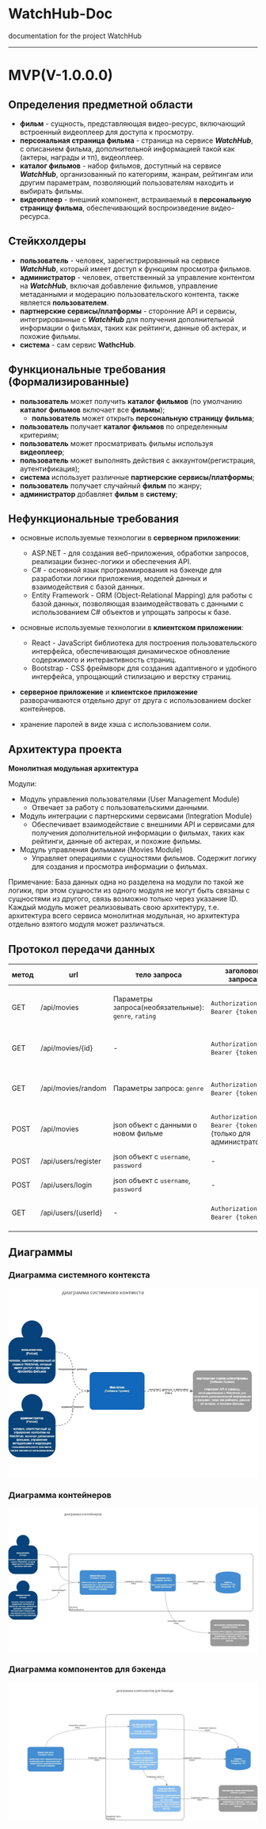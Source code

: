 # WatchHub-Doc

documentation for the project WatchHub

---

# MVP(V-1.0.0.0)

## Определения предметной области

* __фильм__ - сущность, представляющая видео-ресурс, включающий встроенный видеоплеер для доступа к просмотру.  
* __персональная страница фильма__ - страница на сервисе ___WatchHub___, с описанием фильма, дополнительной информацией такой как (актеры, награды и тп), видеоплеер.
* __каталог фильмов__ - набор фильмов, доступный на сервисе ___WatchHub___, организованный по категориям, жанрам, рейтингам или другим параметрам, позволяющий пользователям находить и выбирать фильмы.
* __видеоплеер__ - внешний компонент, встраиваемый в __персональную страницу фильма__, обеспечивающий воспроизведение видео-ресурса.

## Стейкхолдеры

* __пользователь__ - человек, зарегистрированный на сервисе ___WatchHub___, который имеет доступ к функциям просмотра фильмов.
* __администратор__ - человек, ответственный за управление контентом на ___WatchHub___, включая добавление фильмов, управление метаданными и модерацию пользовательского контента, также является __пользователем__.
* __партнерские сервисы/платформы__ - сторонние API и сервисы, интегрированные с ___WatchHub___ для получения дополнительной информации о фильмах, таких как рейтинги, данные об актерах, и похожие фильмы.
* __система__ - сам сервис __WathcHub__.

## Функциональные требования (Формализированные)

* __пользователь__ может получить __каталог фильмов__ (по умолчанию __каталог фильмов__ включает все __фильмы__);
    + __пользователь__ может открыть __персональную страницу фильма__;
* __пользователь__ получает __каталог фильмов__ по определенным критериям;
* __пользователь__ может просматривать фильмы используя __видеоплеер__;
* __пользователь__ может выполнять действия с аккаунтом(регистрация, аутентификация);
* __система__ использует различные __партнерские сервисы/платформы__;
* __пользователь__ получает случайный __фильм__ по жанру;
* __администратор__ добавляет __фильм__ в __систему__;

## Нефункциональные требования

* основные используемые технологии в __серверном приложении__:
    + ASP.NET - для создания веб-приложения, обработки запросов, реализации бизнес-логики и обеспечения API.
    + С# - основной язык программирования на бэкенде для разработки логики приложения, моделей данных и взаимодействия с базой данных.
    + Entity Framework - ORM (Object-Relational Mapping) для работы с базой данных, позволяющая взаимодействовать с данными с использованием C# объектов и упрощать запросы к базе.

* основные используемые технологии в __клиентском приложении__:
    + React - JavaScript библиотека для построения пользовательского интерфейса, обеспечивающая динамическое обновление содержимого и интерактивность страниц.
    + Bootstrap - CSS фреймворк для создания адаптивного и удобного интерфейса, упрощающий стилизацию и верстку страниц.

* __серверное приложение__ и __клиентское приложение__ разворачиваются отдельно друг от друга с использованием docker контейнеров.

* хранение паролей в виде хэша с использованием соли.

## Архитектура проекта

__Монолитная модульная архитектура__

Модули:
* Модуль управления пользователями (User Management Module)
    + Отвечает за работу с пользовательскими данными.
* Модуль интеграции с партнерскими сервисами (Integration Module)
    + Обеспечивает взаимодействие с внешними API и сервисами для получения дополнительной информации о фильмах, таких как рейтинги, данные об актерах, и похожие фильмы.
* Модуль управления фильмами (Movies Module)
    + Управляет операциями с сущностями фильмов. Содержит логику для создания и просмотра информации о фильмах.

Примечание:
База данных одна но разделена на модули по такой же логики, при этом сущности из одного модуля не могут быть связаны с сущностями из другого, связь возможно только через указание ID.
Каждый модуль может реализовывать свою архитектуру, т.е. архитектура всего сервиса монолитная модульная, но архитектура отдельно взятого модуля может различаться.

## Протокол передачи данных

|метод|url|тело запроса|заголовок запроса|ответ|описание|
|-----|---|------------|-----------------|-----|--------|
| GET | /api/movies | Параметры запроса(необязательные): ```genre```, ```rating``` | ```Authorization: Bearer {token}``` | json-массив объектов фильмов | Возвращает каталог фильмов с учетом параметров |
| GET | /api/movies/{id} | - | ```Authorization: Bearer {token}``` | json объект фильма | возвращает данные о конкретном фильме |
| GET | /api/movies/random | Параметры запроса: ```genre```  | ```Authorization: Bearer {token}``` | json объект фильма | возвращает случайный фильм по заданному жанру |
| POST | /api/movies | json объект с данными о новом фильме | ```Authorization: Bearer {token}```(только для администраторов) | json объект c ```movieId``` | добавляем новый фильм в систему |
| POST | /api/users/register | json объект с ```username```, ```password``` | - | json объект с ```userId```, ```token``` | регистрация нового пользователя |
| POST | /api/users/login | json объект с ```username```, ```password``` | - | json объект с ```userId```, ```token``` | аутентификация пользователя |
| GET | /api/users/{userId} | - | ```Authorization: Bearer {token}``` | json объект с информацией о пользователе | возвращает информацию о пользователе |

## Диаграммы

### Диаграмма системного контекста
![system context](https://github.com/is-WatchHub/WatchHub-Doc/blob/main/diagrams/WatchHub-Doc.jpg)

### Диаграмма контейнеров
![container](https://github.com/is-WatchHub/WatchHub-Doc/blob/main/diagrams/WatchHub-Doc1.jpg)

### Диаграмма компонентов для бэкенда
![backend components](https://github.com/is-WatchHub/WatchHub-Doc/blob/main/diagrams/WatchHub-Doc2.jpg)
